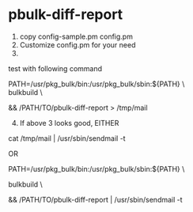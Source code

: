 # pbulk-diff-report

1. copy config-sample.pm config.pm
2. Customize config.pm for your need
3.
  test with following command 

  PATH=/usr/pkg_bulk/bin:/usr/pkg_bulk/sbin:${PATH} \\ \
  bulkbuild \\
  
  &&
  /PATH/TO/pbulk-diff-report > /tmp/mail

4. If above 3 looks good, EITHER

  cat /tmp/mail | /usr/sbin/sendmail -t

  OR

  PATH=/usr/pkg_bulk/bin:/usr/pkg_bulk/sbin:${PATH} \\
  
  bulkbuild \\
  
  &&
  /PATH/TO/pbulk-diff-report | /usr/sbin/sendmail -t
 
